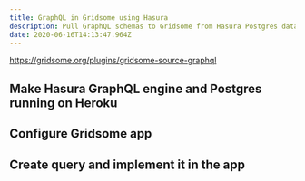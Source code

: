 ```yaml
---
title: GraphQL in Gridsome using Hasura
description: Pull GraphQL schemas to Gridsome from Hasura Postgres database
date: 2020-06-16T14:13:47.964Z
---
```

https://gridsome.org/plugins/gridsome-source-graphql
## Make Hasura GraphQL engine and Postgres running on Heroku
## Configure Gridsome app
## Create query and implement it in the app
